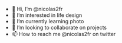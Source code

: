 - 👋 Hi, I’m @nicolas2fr
- 👀 I’m interested in life design
- 🌱 I’m currently learning photo
- 💞️ I’m looking to collaborate on projects
- 📫 How to reach me @nicolas2fr on twitter

<!---
nicolas2fr/nicolas2fr is a ✨ special ✨ repository because its `README.md` (this file) appears on your GitHub profile.
You can click the Preview link to take a look at your changes.
--->

